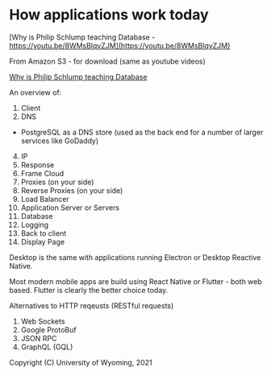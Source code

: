 





<style>
.pagebreak { page-break-before: always; }
.half { height: 200px; }
</style>



#  How applications work today                                            

[Why is Philip Schlump teaching Database - https://youtu.be/8WMsBlqvZJM](https://youtu.be/8WMsBlqvZJM)<br>

From Amazon S3 - for download (same as youtube videos)

[Why is Philip Schlump teaching Database](http://uw-s20-2015.s3.amazonaws.com/4820-L04-why-is-philip-teaching-database.mp4)<br>

An overview of:

1. Client
2. DNS
- PostgreSQL as a DNS store (used as the back end for a number of larger services like GoDaddy)
4. IP
5. Response
6. Frame Cloud
6. Proxies (on your side)
6. Reverse Proxies (on your side)
7. Load Balancer
8. Application Server or Servers
8. Database
9. Logging
9. Back to client
9. Display Page

Desktop is the same with applications running Electron or Desktop Reactive Native.

Most modern mobile apps are build using React Native or Flutter - both web based.
Flutter is clearly the better choice today.

Alternatives to HTTP reqeusts (RESTful requests)

1. Web Sockets
2. Google ProtoBuf
3. JSON RPC
4. GraphQL (GQL)








Copyright (C) University of Wyoming, 2021

